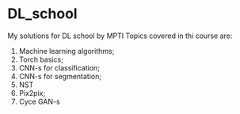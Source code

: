 # DL_school
My solutions for DL school by MPTI
Topics covered in thi course are:
1. Machine learning algorithms;
2. Torch basics;
3. CNN-s for classification;
4. CNN-s for segmentation;
5. NST
6. Pix2pix;
7. Cyce GAN-s
